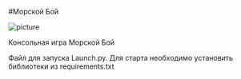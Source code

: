 #Морской Бой

![picture](https://i1.wp.com/womanadvice.ru/sites/default/files/imagecache/width_660/images_zip/53/27_07_19/kak_igrat_v_morskoy_boy_sut_i_varianty_igry_opisanie_igrovogo_polya_pravila_rasstanovki_korabley/foto1_sut_igry_v_morskoy_boy.jpg)

Консольная игра Морской Бой

Файл для запуска Launch.py. Для старта необходимо установить библиотеки из requirements.txt 
